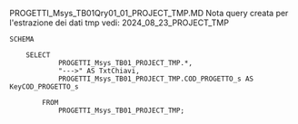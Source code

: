 PROGETTI_Msys_TB01Qry01_01_PROJECT_TMP.MD
	Nota
		query creata per l'estrazione dei dati tmp vedi:
			2024_08_23_PROJECT_TMP



	SCHEMA
		
		SELECT 
				PROGETTI_Msys_TB01_PROJECT_TMP.*, 
				"--->" AS TxtChiavi, 
				PROGETTI_Msys_TB01_PROJECT_TMP.COD_PROGETTO_s AS KeyCOD_PROGETTO_s

			FROM 
				PROGETTI_Msys_TB01_PROJECT_TMP;
